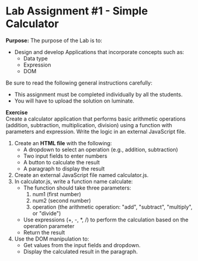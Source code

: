 # Lab Assignment #1 - Simple Calculator

**Purpose:** The purpose of the Lab is to:
  - Design and develop Applications that incorporate concepts such as:
      - Data type
      - Expression
      - DOM

Be sure to read the following general instructions carefully:
  - This assignment must be completed individually by all the students.
  - You will have to upload the solution on luminate.

**Exercise**<br>
Create a calculator application that performs basic arithmetic operations (addition, subtraction, multiplication, division) using a function with parameters and expression. Write the logic in an external JavaScript file.
1. Create an **HTML file** with the following:
   - A dropdown to select an operation (e.g., addition, subtraction)
   - Two input fields to enter numbers
   - A button to calculate the result
   - A paragraph to display the result
2. Create an external JavaScript file named calculator.js.
3. In calculator.js, write a function name calculate:
   - The function should take three parameters:
       1. num1 (first number)
       2. num2 (second number)
       3. operation (the arithmetic operation: "add", "subtract", "multiply", or "divide")
   - Use expressions (+, -, *, /) to perform the calculation based on the operation parameter
   - Return the result
4. Use the DOM manipulation to:
   - Get values from the input fields and dropdown.
   - Display the calculated result in the paragraph.
   
